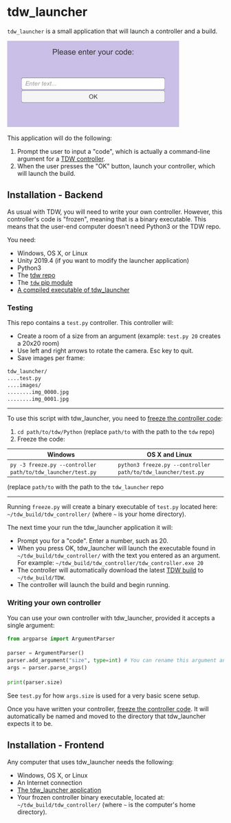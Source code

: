 # tdw_launcher

`tdw_launcher` is a small application that will launch a controller and a build.

![](tdw_launcher.jpg)

This application will do the following:

1. Prompt the user to input a "code", which is actually a command-line argument for a [TDW controller](https://github.com/threedworld-mit/tdw/blob/master/Documentation/getting_started.md#the-controller).
2. When the user presses the "OK" button, launch your controller, which will launch the build.

## Installation - Backend

As usual with TDW, you will need to write your own controller. However, this controller's code is "frozen", meaning that is a binary executable. This means that the user-end computer doesn't need Python3 or the TDW repo.

You need:

- Windows, OS X, or Linux
- Unity 2019.4 (if you want to modify the launcher application)
- Python3
- The [tdw repo](https://github.com/threedworld-mit/tdw)
- The [`tdw` pip module](https://github.com/threedworld-mit/tdw/blob/master/Documentation/getting_started.md#installation)
- [A compiled executable of tdw_launcher](https://github.com/alters-mit/tdw_launcher/releases/latest)

### Testing

This repo contains a `test.py` controller. This controller will:

- Create a room of a size from an argument (example: `test.py 20` creates a 20x20 room)
- Use left and right arrows to rotate the camera. Esc key to quit.
- Save images per frame:

```
tdw_launcher/
....test.py
....images/
........img_0000.jpg
........img_0001.jpg
```

***

To use this script with tdw_launcher, you need to [freeze the controller code](https://github.com/threedworld-mit/tdw/blob/master/Documentation/misc_frontend/freeze.md):

1. `cd path/to/tdw/Python` (replace `path/to` with the path to the `tdw` repo)
2. Freeze the code:

| Windows                                                     | OS X and Linux                                               |
| ----------------------------------------------------------- | ------------------------------------------------------------ |
| `py -3 freeze.py --controller path/to/tdw_launcher/test.py` | `python3 freeze.py --controller path/to/tdw_launcher/test.py` |

(replace `path/to` with the path to the `tdw_launcher` repo

***

Running `freeze.py` will create a binary executable of `test.py` located here: `~/tdw_build/tdw_controller/` (where `~` is your home directory). 

The next time your run the tdw_launcher application it will:

- Prompt you for a "code". Enter a number, such as 20.
- When you press OK, tdw_launcher will launch the executable found in `~/tdw_build/tdw_controller/` with the text you entered as an argument. For  example: `~/tdw_build/tdw_controller/tdw_controller.exe 20`
- The controller will automatically download the latest [TDW build](https://github.com/threedworld-mit/tdw/blob/master/Documentation/getting_started.md#the-build) to `~/tdw_build/TDW`.
- The controller will launch the build and begin running.

### Writing your own controller

You can use your own controller with tdw_launcher, provided it accepts a single argument:

```python
from argparse import ArgumentParser

parser = ArgumentParser()
parser.add_argument("size", type=int) # You can rename this argument and change its type if needed.
args = parser.parse_args()

print(parser.size)
```

See `test.py` for how `args.size` is used for a very basic scene setup.

Once you have written your controller, [freeze the controller code](https://github.com/threedworld-mit/tdw/blob/master/Documentation/misc_frontend/freeze.md). It will automatically be named and moved to the directory that tdw_launcher expects it to be.

## Installation - Frontend

Any computer that uses tdw_launcher needs the following:

- Windows, OS X, or Linux
- An Internet connection
- [The tdw_launcher application](https://github.com/alters-mit/tdw_launcher/releases/latest)
- Your frozen controller binary executable, located at: `~/tdw_build/tdw_controller/` (where `~` is the computer's home directory). 